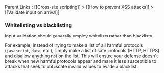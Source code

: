 Parent Links : [[Cross-site scripting]] > [[How to prevent XSS attacks]] > [[Validate input on arrival]]     

### Whitelisting vs blacklisting
  
Input validation should generally employ whitelists rather than blacklists.  
  
For example, instead of trying to make a list of all harmful protocols (`javascript`, `data`, etc.), simply make a list of safe protocols (HTTP, HTTPS) and disallow anything not on the list. This will ensure your defense doesn't break when new harmful protocols appear and make it less susceptible to attacks that seek to obfuscate invalid values to evade a blacklist.